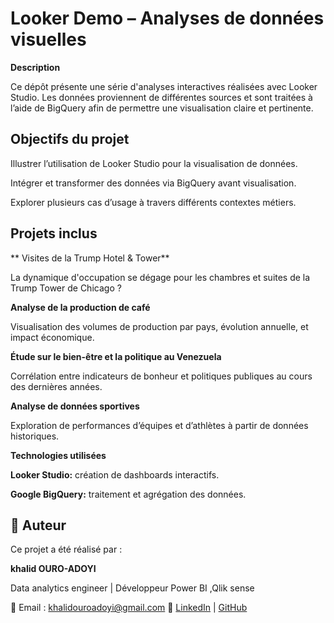 # Looker Demo – Analyses de données visuelles

**Description**

Ce dépôt présente une série d'analyses interactives réalisées avec Looker Studio.
Les données proviennent de différentes sources et sont traitées à l’aide de BigQuery afin de permettre une visualisation claire et pertinente.

## Objectifs du projet

Illustrer l’utilisation de Looker Studio pour la visualisation de données.

Intégrer et transformer des données via BigQuery avant visualisation.

Explorer plusieurs cas d’usage à travers différents contextes métiers.

## Projets inclus

** Visites de la Trump Hotel & Tower**

La dynamique d'occupation se dégage pour les chambres et suites de la Trump Tower de Chicago ? 

**Analyse de la production de café**

Visualisation des volumes de production par pays, évolution annuelle, et impact économique.

**Étude sur le bien-être et la politique au Venezuela**

Corrélation entre indicateurs de bonheur et politiques publiques au cours des dernières années.

**Analyse de données sportives**

Exploration de performances d’équipes et d’athlètes à partir de données historiques.

**Technologies utilisées**

**Looker Studio:** création de dashboards interactifs.

**Google BigQuery:** traitement et agrégation des données.

## 👤 Auteur

Ce projet a été réalisé par :

**khalid OURO-ADOYI**  

Data analytics engineer | Développeur Power BI ,Qlik sense 

📧 Email : khalidouroadoyi@gmail.com
🔗 [LinkedIn](https://www.linkedin.com/in/khalid-ouro-adoyi/) | [GitHub](https://github.com/LIDONI)


